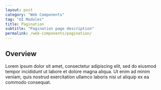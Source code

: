 ```yaml
---
layout: post
category: "Web Components"
tag: "UI Modules"
title: Pagination
subtitle: "Pagination page description"
permalink: /web-components/pagination/
---
```


## Overview

Lorem ipsum dolor sit amet, consectetur adipiscing elit, sed do eiusmod tempor incididunt ut labore et dolore magna aliqua. Ut enim ad minim veniam, quis nostrud exercitation ullamco laboris nisi ut aliquip ex ea commodo consequat.